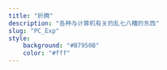 ```yaml
---
title: "折腾"
description: "各种与计算机有关的乱七八糟的东西"
slug: "PC_Exp"
style:
    background: "#B7950B"
    color: "#fff"
---
```

